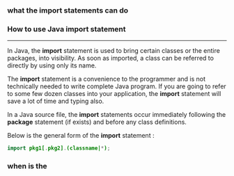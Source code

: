 ### what the import statements can do



### How to use Java import statement

------

In Java, the **import** statement is used to bring certain classes or the entire packages, into visibility. As soon as imported, a class can be referred to directly by using only its name.

The **import** statement is a convenience to the programmer and is not technically needed to write complete Java program. If you are going to refer to some few dozen classes into your application, the **import** statement will save a lot of time and typing also.

In a Java source file, the **import** statements occur immediately following the **package** statement (if exists) and before any class definitions.

Below is the general form of the **import** statement :

```java
import pkg1[.pkg2].(classname|*);
```

### when is the 

